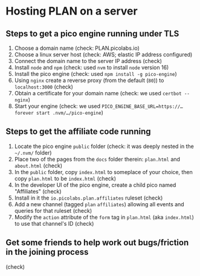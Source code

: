 # Hosting PLAN on a server

## Steps to get a pico engine running under TLS
1. Choose a domain name (check: PLAN.picolabs.io)
2. Choose a linux server host (check: AWS; elastic IP address configured)
3. Connect the domain name to the server IP address (check)
4. Install `node` and `npm` (check: used `nvm` to install `node` version 16)
5. Install the pico engine (check: used `npm install -g pico-engine`)
6. Using `nginx` create a reverse proxy (from the default (`80`)) to `localhost:3000` (check)
7. Obtain a certificate for your domain name (check: we used `certbot --nginx`)
8. Start your engine (check: we used `PICO_ENGINE_BASE_URL=https://… forever start .nvm/…/pico-engine`)

## Steps to get the affiliate code running
1. Locate the pico engine `public` folder (check: it was deeply nested in the `~/.nvm/` folder)
2. Place two of the pages from the `docs` folder therein: `plan.html` and `about.html` (check)
3. In the `public` folder, copy `index.html` to someplace of your choice, then copy `plan.html` to be `index.html` (check)
4. In the developer UI of the pico engine, create a child pico named "Affiliates" (check)
5. Install in it the `io.picolabs.plan.affiliates` ruleset (check)
6. Add a new channel (tagged `plan` `affiliates`) allowing all events and queries for that ruleset (check)
7. Modify the `action` attribute of the `form` tag in `plan.html` (aka `index.html`) to use that channel's ID (check)

## Get some friends to help work out bugs/friction in the joining process
(check)
